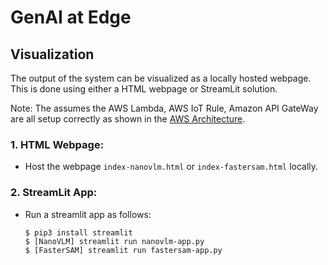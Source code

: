 # GenAI at Edge

## Visualization
The output of the system can be visualized as a locally hosted webpage. This is done using either a HTML webpage or StreamLit solution.

Note: The assumes the AWS Lambda, AWS IoT Rule, Amazon API GateWay are all setup correctly as shown in the [AWS Architecture](../assets/AWSArchitecture.png).

### 1. HTML Webpage:
- Host the webpage `index-nanovlm.html` or `index-fastersam.html` locally.

### 2. StreamLit App:
- Run a streamlit app as follows:
    ```
    $ pip3 install streamlit
    $ [NanoVLM] streamlit run nanovlm-app.py
    $ [FasterSAM] streamlit run fastersam-app.py
    ```